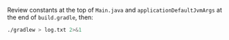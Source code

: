 Review constants at the top of `Main.java` and `applicationDefaultJvmArgs` at the end of `build.gradle`, then:

```sh
./gradlew > log.txt 2>&1
```
